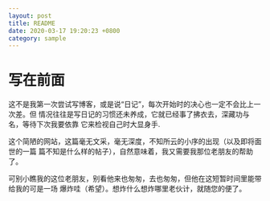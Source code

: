 ```yaml
---
layout: post
title: README
date: 2020-03-17 19:20:23 +0800
category: sample
---
```

# 写在前面  
这不是我第一次尝试写博客，或是说“日记”，每次开始时的决心也一定不会比上一次差。但
情况往往是写日记的习惯还未养成，它就已经事了拂衣去，深藏功与名，等待下次我要依靠
它来检视自己时大显身手.

这个简陋的网站，这篇毫无文采，毫无深度，不知所云的小序的出现（以及即将面世的一篇
篇不知是什么样的帖子），自然意味着，我又需要我那位老朋友的帮助了。

可别小瞧我的这位老朋友，别看他来也匆匆，去也匆匆，但他在这短暂时间里能带给我的可是一场
爆炸哇（希望）。想炸什么想炸哪里老伙计，就随您的便了。
